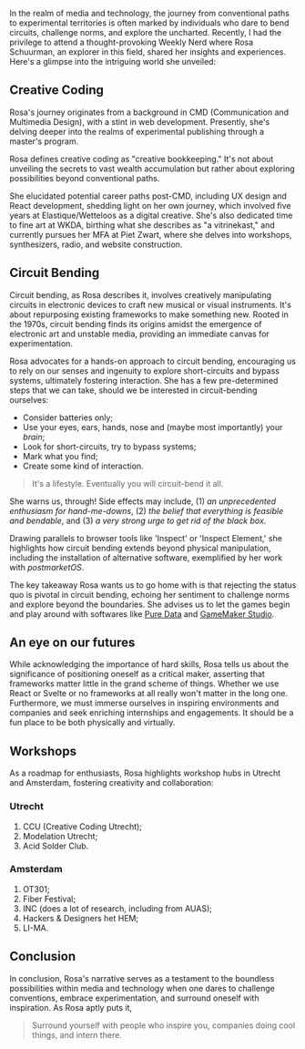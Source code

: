 In the realm of media and technology, the journey from conventional paths to experimental territories is often marked by individuals who dare to bend circuits, challenge norms, and explore the uncharted. Recently, I had the privilege to attend a thought-provoking Weekly Nerd where Rosa Schuurman, an explorer in this field, shared her insights and experiences. Here's a glimpse into the intriguing world she unveiled:

## Creative Coding

Rosa's journey originates from a background in CMD (Communication and Multimedia Design), with a stint in web development. Presently, she's delving deeper into the realms of experimental publishing through a master's program.

Rosa defines creative coding as "creative bookkeeping." It's not about unveiling the secrets to vast wealth accumulation but rather about exploring possibilities beyond conventional paths.

She elucidated potential career paths post-CMD, including UX design and React development, shedding light on her own journey, which involved five years at Elastique/Wetteloos as a digital creative. She's also dedicated time to fine art at WKDA, birthing what she describes as "a vitrinekast," and currently pursues her MFA at Piet Zwart, where she delves into workshops, synthesizers, radio, and website construction.

## Circuit Bending

Circuit bending, as Rosa describes it, involves creatively manipulating circuits in electronic devices to craft new musical or visual instruments. It's about repurposing existing frameworks to make something new. Rooted in the 1970s, circuit bending finds its origins amidst the emergence of electronic art and unstable media, providing an immediate canvas for experimentation.

Rosa advocates for a hands-on approach to circuit bending, encouraging us to rely on our senses and ingenuity to explore short-circuits and bypass systems, ultimately fostering interaction. She has a few pre-determined steps that we can take, should we be interested in circuit-bending ourselves:

- Consider batteries only;
- Use your eyes, ears, hands, nose and (maybe most importantly) your _brain_;
- Look for short-circuits, try to bypass systems;
- Mark what you find;
- Create some kind of interaction.

> It's a lifestyle. Eventually you will circuit-bend it all.

She warns us, through! Side effects may include, (1) _an unprecedented enthusiasm for hand-me-downs_, (2) _the belief that everything is feasible and bendable_, and (3) _a very strong urge to get rid of the black box_.


Drawing parallels to browser tools like 'Inspect' or 'Inspect Element,' she highlights how circuit bending extends beyond physical manipulation, including the installation of alternative software, exemplified by her work with _postmarketOS_.

The key takeaway Rosa wants us to go home with is that rejecting the status quo is pivotal in circuit bending, echoing her sentiment to challenge norms and explore beyond the boundaries. She advises us to let the games begin and play around with softwares like [Pure Data](https://puredata.info/) and [GameMaker Studio](https://gamemaker.io/en).

## An eye on our futures

While acknowledging the importance of hard skills, Rosa tells us about the significance of positioning oneself as a critical maker, asserting that frameworks matter little in the grand scheme of things. Whether we use React or Svelte or no frameworks at all really won't matter in the long one. Furthermore, we must immerse ourselves in inspiring environments and companies and seek enriching internships and engagements. It should be a fun place to be both physically and virtually.

## Workshops 

As a roadmap for enthusiasts, Rosa highlights workshop hubs in Utrecht and Amsterdam, fostering creativity and collaboration:

### Utrecht
1. CCU (Creative Coding Utrecht);
2. Modelation Utrecht;
3. Acid Solder Club.

### Amsterdam
1. OT301;
2. Fiber Festival;
3. INC (does a lot of research, including from AUAS);
4. Hackers & Designers het HEM;
5. LI-MA.

## Conclusion

In conclusion, Rosa's narrative serves as a testament to the boundless possibilities within media and technology when one dares to challenge conventions, embrace experimentation, and surround oneself with inspiration. As Rosa aptly puts it, 

> Surround yourself with people who inspire you, companies doing cool things, and intern there.